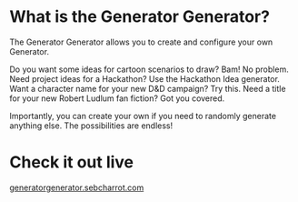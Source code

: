# What is the Generator Generator?
The Generator Generator allows you to create and configure your own Generator.

Do you want some ideas for cartoon scenarios to draw? Bam! No problem. Need project ideas for a Hackathon? Use the Hackathon Idea generator. Want a character name for your new D&D campaign? Try this. Need a title for your new Robert Ludlum fan fiction? Got you covered.

Importantly, you can create your own if you need to randomly generate anything else. The possibilities are endless!

# Check it out live

[generatorgenerator.sebcharrot.com](http://generatorgenerator.sebcharrot.com)